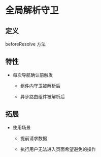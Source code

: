 # 全局解析守卫

## 定义

beforeResolve 方法

## 特性

- 每次导航确认前触发

   - 组件内守卫被解析后

   - 异步路由组件被解析后

## 拓展

- 使用场景

   - 提前请求数据

   - 执行用户无法进入页面希望避免的操作


